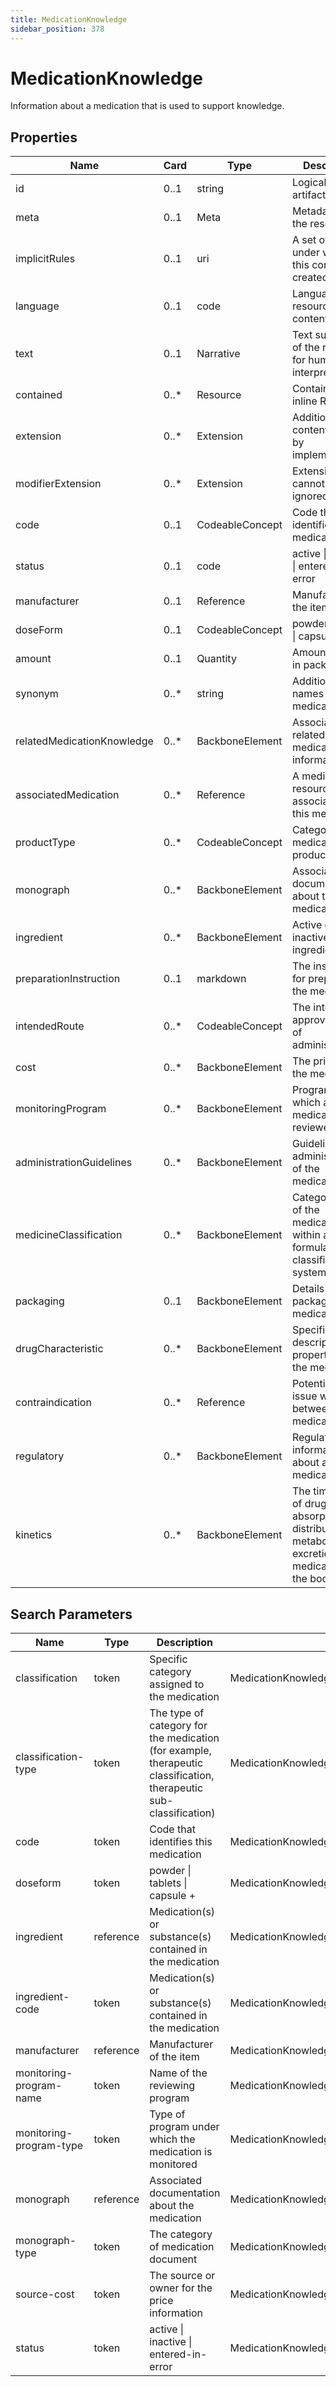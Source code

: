 ```yaml
---
title: MedicationKnowledge
sidebar_position: 378
---
```


# MedicationKnowledge

Information about a medication that is used to support knowledge.

## Properties

| Name | Card | Type | Description |
| --- | --- | --- | --- |
| id | 0..1 | string | Logical id of this artifact
| meta | 0..1 | Meta | Metadata about the resource
| implicitRules | 0..1 | uri | A set of rules under which this content was created
| language | 0..1 | code | Language of the resource content
| text | 0..1 | Narrative | Text summary of the resource, for human interpretation
| contained | 0..* | Resource | Contained, inline Resources
| extension | 0..* | Extension | Additional content defined by implementations
| modifierExtension | 0..* | Extension | Extensions that cannot be ignored
| code | 0..1 | CodeableConcept | Code that identifies this medication
| status | 0..1 | code | active \| inactive \| entered-in-error
| manufacturer | 0..1 | Reference | Manufacturer of the item
| doseForm | 0..1 | CodeableConcept | powder \| tablets \| capsule +
| amount | 0..1 | Quantity | Amount of drug in package
| synonym | 0..* | string | Additional names for a medication
| relatedMedicationKnowledge | 0..* | BackboneElement | Associated or related medication information
| associatedMedication | 0..* | Reference | A medication resource that is associated with this medication
| productType | 0..* | CodeableConcept | Category of the medication or product
| monograph | 0..* | BackboneElement | Associated documentation about the medication
| ingredient | 0..* | BackboneElement | Active or inactive ingredient
| preparationInstruction | 0..1 | markdown | The instructions for preparing the medication
| intendedRoute | 0..* | CodeableConcept | The intended or approved route of administration
| cost | 0..* | BackboneElement | The pricing of the medication
| monitoringProgram | 0..* | BackboneElement | Program under which a medication is reviewed
| administrationGuidelines | 0..* | BackboneElement | Guidelines for administration of the medication
| medicineClassification | 0..* | BackboneElement | Categorization of the medication within a formulary or classification system
| packaging | 0..1 | BackboneElement | Details about packaged medications
| drugCharacteristic | 0..* | BackboneElement | Specifies descriptive properties of the medicine
| contraindication | 0..* | Reference | Potential clinical issue with or between medication(s)
| regulatory | 0..* | BackboneElement | Regulatory information about a medication
| kinetics | 0..* | BackboneElement | The time course of drug absorption, distribution, metabolism and excretion of a medication from the body

## Search Parameters

| Name | Type | Description | Expression
| --- | --- | --- | --- |
| classification | token | Specific category assigned to the medication | MedicationKnowledge.medicineClassification.classification
| classification-type | token | The type of category for the medication (for example, therapeutic classification, therapeutic sub-classification) | MedicationKnowledge.medicineClassification.type
| code | token | Code that identifies this medication | MedicationKnowledge.code
| doseform | token | powder \| tablets \| capsule + | MedicationKnowledge.doseForm
| ingredient | reference | Medication(s) or substance(s) contained in the medication | MedicationKnowledge.ingredient.item
| ingredient-code | token | Medication(s) or substance(s) contained in the medication | MedicationKnowledge.ingredient.item
| manufacturer | reference | Manufacturer of the item | MedicationKnowledge.manufacturer
| monitoring-program-name | token | Name of the reviewing program | MedicationKnowledge.monitoringProgram.name
| monitoring-program-type | token | Type of program under which the medication is monitored | MedicationKnowledge.monitoringProgram.type
| monograph | reference | Associated documentation about the medication | MedicationKnowledge.monograph.source
| monograph-type | token | The category of medication document | MedicationKnowledge.monograph.type
| source-cost | token | The source or owner for the price information | MedicationKnowledge.cost.source
| status | token | active \| inactive \| entered-in-error | MedicationKnowledge.status

